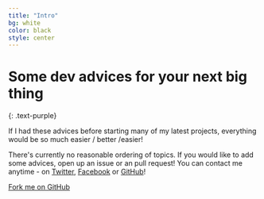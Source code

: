 ```yaml
---
title: "Intro"
bg: white
color: black
style: center
---
```


# Some dev advices for your next big thing 
{: .text-purple}


If I had these advices before starting many of my latest projects, everything would be so much easier / better /easier! 

There's currently no reasonable ordering of topics. If you would like to add some advices, open up an issue or an pull request! You can contact me anytime - on [Twitter](https://twitter.com/jollife), [Facebook](https://www.facebook.com/jollife) or [GitHub](https://github.com/johannesnagl)! 

<span id="forkongithub">
  <a href="{{ site.source_link }}" class="bg-blue">
    Fork me on GitHub
  </a>
</span>